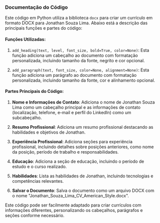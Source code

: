 ### Documentação do Código

Este código em Python utiliza a biblioteca `docx` para criar um currículo em formato DOCX para Jonathan Souza Lima. Abaixo está a descrição das principais funções e partes do código:

#### Funções Utilizadas:

1. `add_heading(text, level, font_size, bold=True, color=None)`: Esta função adiciona um cabeçalho ao documento com formatação personalizada, incluindo tamanho da fonte, negrito e cor opcional.

2. `add_paragraph(text, font_size, color=None, alignment=None)`: Esta função adiciona um parágrafo ao documento com formatação personalizada, incluindo tamanho da fonte, cor e alinhamento opcional.

#### Partes Principais do Código:

1. **Nome e Informações de Contato**: Adiciona o nome de Jonathan Souza Lima como um cabeçalho principal e as informações de contato (localização, telefone, e-mail e perfil do LinkedIn) como um subcabeçalho.

2. **Resumo Profissional**: Adiciona um resumo profissional destacando as habilidades e objetivos de Jonathan.

3. **Experiência Profissional**: Adiciona seções para experiência profissional, incluindo detalhes sobre posições anteriores, como nome da posição, período de trabalho e responsabilidades.

4. **Educação**: Adiciona a seção de educação, incluindo o período de estudo e o curso realizado.

5. **Habilidades**: Lista as habilidades de Jonathan, incluindo tecnologias e competências relevantes.

6. **Salvar o Documento**: Salva o documento como um arquivo DOCX com o nome "Jonathan_Souza_Lima_CV_American_Style.docx".

Este código pode ser facilmente adaptado para criar currículos com informações diferentes, personalizando os cabeçalhos, parágrafos e seções conforme necessário.
